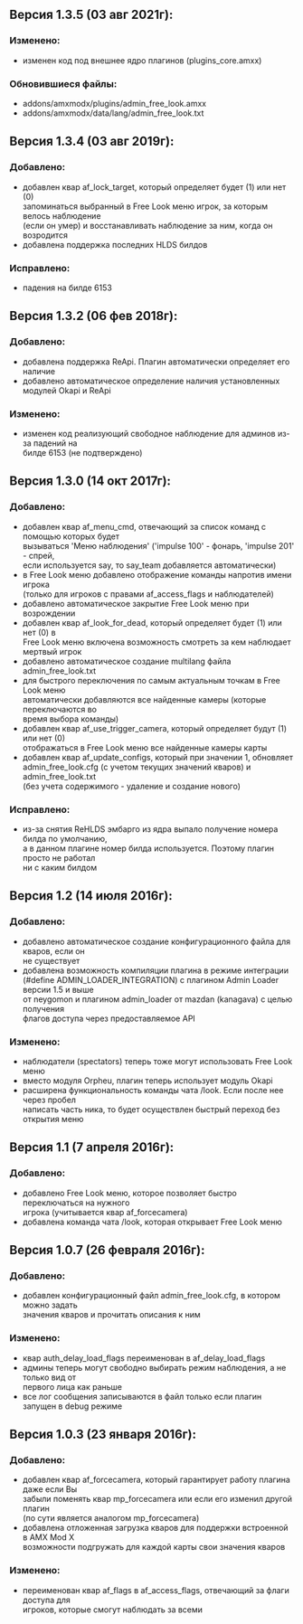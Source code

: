 ## Версия 1.3.5 (03 авг 2021г):
### Изменено:
- изменен код под внешнее ядро плагинов (plugins_core.amxx)

### Обновившиеся файлы:
- addons/amxmodx/plugins/admin_free_look.amxx
- addons/amxmodx/data/lang/admin_free_look.txt

## Версия 1.3.4 (03 авг 2019г):
### Добавлено:
- добавлен квар af_lock_target, который определяет будет (1) или нет (0)  
  запоминаться выбранный в Free Look меню игрок, за которым велось наблюдение  
  (если он умер) и восстанавливать наблюдение за ним, когда он возродится
- добавлена поддержка последних HLDS билдов

### Исправлено:
- падения на билде 6153

## Версия 1.3.2 (06 фев 2018г):
### Добавлено:
- добавлена поддержка ReApi. Плагин автоматически определяет его наличие
- добавлено автоматическое определение наличия установленных модулей Okapi и ReApi

### Изменено:
- изменен код реализующий свободное наблюдение для админов из-за падений на  
  билде 6153 (не подтверждено)

## Версия 1.3.0 (14 окт 2017г):
### Добавлено:
- добавлен квар af_menu_cmd, отвечающий за список команд с помощью которых будет  
  вызываться 'Меню наблюдения' ('impulse 100' - фонарь, 'impulse 201' - спрей,  
  если используется say, то say_team добавляется автоматически)
- в Free Look меню добавлено отображение команды напротив имени игрока  
  (только для игроков с правами af_access_flags и наблюдателей)
- добавлено автоматическое закрытие Free Look меню при возрождении
- добавлен квар af_look_for_dead, который определяет будет (1) или нет (0) в  
  Free Look меню включена возможность смотреть за кем наблюдает мертвый игрок
- добавлено автоматическое создание multilang файла admin_free_look.txt
- для быстрого переключения по самым актуальным точкам в Free Look меню  
  автоматически добавляются все найденные камеры (которые переключаются во  
  время выбора команды)
- добавлен квар af_use_trigger_camera, который определяет будут (1) или нет (0)  
  отображаться в Free Look меню все найденные камеры карты
- добавлен квар af_update_configs, который при значении 1, обновляет  
  admin_free_look.cfg (с учетом текущих значений кваров) и admin_free_look.txt  
  (без учета содержимого - удаление и создание нового)

### Исправлено:
- из-за снятия ReHLDS эмбарго из ядра выпало получение номера билда по умолчанию,  
  а в данном плагине номер билда используется. Поэтому плагин просто не работал  
  ни с каким билдом

## Версия 1.2 (14 июля 2016г):
### Добавлено:
- добавлено автоматическое создание конфигурационного файла для кваров, если он  
  не существует
- добавлена возможность компиляции плагина в режиме интеграции  
  (#define ADMIN_LOADER_INTEGRATION) с плагином Admin Loader версии 1.5 и выше  
  от neygomon и плагином admin_loader от mazdan (kanagava) с целью получения  
  флагов доступа через предоставляемое API

### Изменено:
- наблюдатели (spectators) теперь тоже могут использовать Free Look меню
- вместо модуля Orpheu, плагин теперь использует модуль Okapi
- расширена функциональность команды чата /look. Если после нее через пробел  
  написать часть ника, то будет осуществлен быстрый переход без открытия меню

## Версия 1.1 (7 апреля 2016г):
### Добавлено:
- добавлено Free Look меню, которое позволяет быстро переключаться на нужного  
  игрока (учитывается квар af_forcecamera)
- добавлена команда чата /look, которая открывает Free Look меню
    
## Версия 1.0.7 (26 февраля 2016г):
### Добавлено:
- добавлен конфигурационный файл admin_free_look.cfg, в котором можно задать  
  значения кваров и прочитать описания к ним

### Изменено:
- квар auth_delay_load_flags переименован в af_delay_load_flags
- админы теперь могут свободно выбирать режим наблюдения, а не только вид от  
  первого лица как раньше
- все лог сообщения записываются в файл только если плагин запущен в debug режиме

## Версия 1.0.3 (23 января 2016г):
### Добавлено:
- добавлен квар af_forcecamera, который гарантирует работу плагина даже если Вы  
  забыли поменять квар mp_forcecamera или если его изменил другой плагин  
  (по сути является аналогом mp_forcecamera)
- добавлена отложенная загрузка кваров для поддержки встроенной в AMX Mod X  
  возможности подгружать для каждой карты свои значения кваров

### Изменено:
- переименован квар af_flags в af_access_flags, отвечающий за флаги доступа для  
  игроков, которые смогут наблюдать за всеми   
